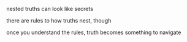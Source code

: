 nested truths can look like secrets

there are rules to how truths nest, though

once you understand the rules, truth becomes something to navigate
